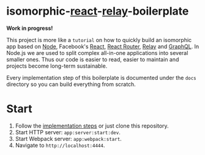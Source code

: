 # isomorphic-[react](https://facebook.github.io/react/)-[relay](https://facebook.github.io/relay/)-boilerplate

**Work in progress!**

This project is more like a `tutorial` on how to quickly build an isomorphic app based on [Node](https://nodejs.org/en/), Facebook's [React](https://facebook.github.io/react/), [React Router](https://github.com/rackt/react-router), [Relay](https://facebook.github.io/relay/) and [GraphQL](http://graphql.org/). In Node.js we are used to split complex all-in-one applications into several smaller ones. Thus our code is easier to read, easier to maintain and projects become long-term sustainable.

Every implementation step of this boilerplate is documented under the `docs` directory so you can build everything from scratch.

# Start

1. Follow the [implementation steps](docs) or just clone this repository.
2. Start HTTP server: `app:server:start:dev`.
3. Start Webpack server: `app:webpack:start`.
4. Navigate to `http://localhost:4444`.
